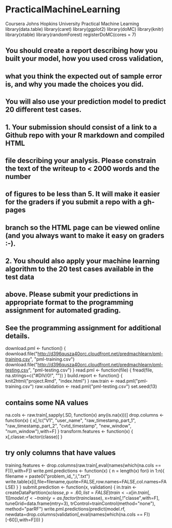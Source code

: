 PracticalMachineLearning
========================

Coursera Johns Hopkins University Practical Machine Learning
library(data.table)
library(caret)
library(ggplot2)
library(doMC)
library(knitr)
library(xtable)
library(randomForest)
registerDoMC(cores = 7)
## You should create a report describing how you built your model, how you used cross validation,
## what you think the expected out of sample error is, and why you made the choices you did.
## You will also use your prediction model to predict 20 different test cases.
## 1. Your submission should consist of a link to a Github repo with your R markdown and compiled HTML
## file describing your analysis. Please constrain the text of the writeup to < 2000 words and the number
## of figures to be less than 5. It will make it easier for the graders if you submit a repo with a gh-pages
## branch so the HTML page can be viewed online (and you always want to make it easy on graders :-).
## 2. You should also apply your machine learning algorithm to the 20 test cases available in the test data
## above. Please submit your predictions in appropriate format to the programming assignment for automated grading.
## See the programming assignment for additional details.
download.pml <- function() {
download.file("http://d396qusza40orc.cloudfront.net/predmachlearn/pml-training.csv", "pml-training.csv")
download.file("http://d396qusza40orc.cloudfront.net/predmachlearn/pml-testing.csv", "pml-testing.csv")
}
read.pml <- function(file) {
fread(file, na.strings=c("#DIV/0!", ""))
}
build.report <- function() {
knit2html("project.Rmd", "index.html")
}
raw.train <- read.pml("pml-training.csv")
raw.validation <- read.pml("pml-testing.csv")
set.seed(13)
## contains some NA values
na.cols <- raw.train[,sapply(.SD, function(x) any(is.na(x)))]
drop.columns <- function(x) {
x[,!c("V1", "user_name", "raw_timestamp_part_1", "raw_timestamp_part_2", "cvtd_timestamp", "new_window", "num_window"),with=F]
}
transform.features <- function(x) {
x[,classe:=factor(classe)]
}
## try only columns that have values
training.features <- drop.columns(raw.train[,eval(names(which(na.cols == F))),with=F])
write.pml.predictions <- function(x) {
n = length(x)
for(i in 1:n){
filename = paste0("problem_id_",i,".txt")
write.table(x[i],file=filename,quote=FALSE,row.names=FALSE,col.names=FALSE)
}
}
submit.prediction <- function(x, validation) {
in.train <- createDataPartition(x$classe, p=.60, list=FALSE)
train <- x[in.train[,1]]
model.rf <- train(y=as.factor(train$classe), x=train[,!"classe",with=F], tuneGrid=data.frame(mtry=3), trControl=trainControl(method="none"), method="parRF")
write.pml.predictions(predict(model.rf, newdata=drop.columns(validation[,eval(names(which(na.cols == F))[-60]),with=F])))
}
